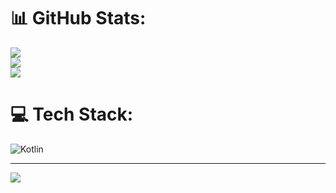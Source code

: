 
# 📊 GitHub Stats:
![](https://github-readme-stats.vercel.app/api?username=andresiilva07&theme=city_lights&hide_border=false&include_all_commits=true&count_private=false)<br/>
![](https://github-readme-streak-stats.herokuapp.com/?user=andresiilva07&theme=city_lights&hide_border=false)<br/>
![](https://github-readme-stats.vercel.app/api/top-langs/?username=andresiilva07&theme=city_lights&hide_border=false&include_all_commits=true&count_private=false&layout=compact)

# 💻 Tech Stack:
![Kotlin](https://img.shields.io/badge/kotlin-%237F52FF.svg?style=for-the-badge&logo=kotlin&logoColor=white)

---
[![](https://visitcount.itsvg.in/api?id=andresiilva07&icon=0&color=0)](https://visitcount.itsvg.in)

<!-- Proudly created with GPRM ( https://gprm.itsvg.in ) -->
